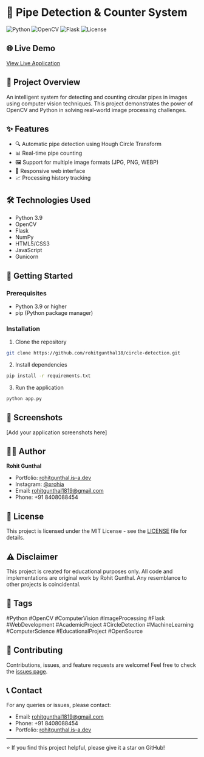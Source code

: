 # 🎯 Pipe Detection & Counter System

![Python](https://img.shields.io/badge/Python-3.9-blue)
![OpenCV](https://img.shields.io/badge/OpenCV-4.5.3-green)
![Flask](https://img.shields.io/badge/Flask-2.0.1-lightgrey)
![License](https://img.shields.io/badge/License-MIT-yellow)

## 🌐 Live Demo
[View Live Application](https://circle-detection.onrender.com/)

## 📝 Project Overview
An intelligent system for detecting and counting circular pipes in images using computer vision techniques. This project demonstrates the power of OpenCV and Python in solving real-world image processing challenges.

## ✨ Features
- 🔍 Automatic pipe detection using Hough Circle Transform
- 📊 Real-time pipe counting
- 🖼️ Support for multiple image formats (JPG, PNG, WEBP)
- 📱 Responsive web interface
- 📈 Processing history tracking

## 🛠️ Technologies Used
- Python 3.9
- OpenCV
- Flask
- NumPy
- HTML5/CSS3
- JavaScript
- Gunicorn

## 🚀 Getting Started

### Prerequisites
- Python 3.9 or higher
- pip (Python package manager)

### Installation
1. Clone the repository
```bash
git clone https://github.com/rohitgunthal18/circle-detection.git
```

2. Install dependencies
```bash
pip install -r requirements.txt
```

3. Run the application
```bash
python app.py
```

## 📸 Screenshots
[Add your application screenshots here]

## 👨‍💻 Author
**Rohit Gunthal**
- Portfolio: [rohitgunthal.is-a.dev](https://rohitgunthal.is-a.dev/)
- Instagram: [@xrohia](https://www.instagram.com/xrohia)
- Email: rohitgunthal1819@gmail.com
- Phone: +91 8408088454

## 📜 License
This project is licensed under the MIT License - see the [LICENSE](LICENSE) file for details.

## ⚠️ Disclaimer
This project is created for educational purposes only. All code and implementations are original work by Rohit Gunthal. Any resemblance to other projects is coincidental.

## 🔖 Tags
#Python #OpenCV #ComputerVision #ImageProcessing #Flask #WebDevelopment #AcademicProject #CircleDetection #MachineLearning #ComputerScience #EducationalProject #OpenSource

## 🤝 Contributing
Contributions, issues, and feature requests are welcome! Feel free to check the [issues page](https://github.com/rohitgunthal18/circle-detection/issues).

## 📞 Contact
For any queries or issues, please contact:
- Email: rohitgunthal1819@gmail.com
- Phone: +91 8408088454
- Portfolio: [rohitgunthal.is-a.dev](https://rohitgunthal.is-a.dev/)

---
⭐️ If you find this project helpful, please give it a star on GitHub! 
